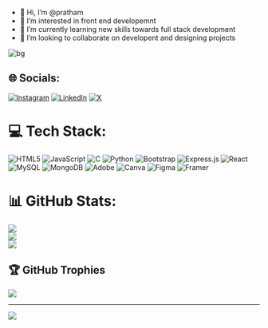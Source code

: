 - 👋 Hi, I’m @pratham
- 👀 I’m interested in front end developemnt
- 🌱 I’m currently learning new skills towards full stack development
- 💞️ I’m looking to collaborate on  developent and designing projects

![bg](https://github.com/prathamd123/prathamd123/assets/84966285/8517487a-4b8f-4e1b-bd1c-e447676e8935)

<!---
prathamd123/prathamd123 is a ✨ special ✨ repository because its `README.md` (this file) appears on your GitHub profile.
You can click the Preview link to take a look at your changes.
--->

## 🌐 Socials:
[![Instagram](https://img.shields.io/badge/Instagram-%23E4405F.svg?logo=Instagram&logoColor=white)](https://instagram.com/pratham.devatwal_01) [![LinkedIn](https://img.shields.io/badge/LinkedIn-%230077B5.svg?logo=linkedin&logoColor=white)](https://linkedin.com/in/https://www.linkedin.com/in/pratham-devatwal-949738213/) [![X](https://img.shields.io/badge/X-black.svg?logo=X&logoColor=white)](https://x.com/prathamdevatwa6) 

# 💻 Tech Stack:
![HTML5](https://img.shields.io/badge/html5-%23E34F26.svg?style=for-the-badge&logo=html5&logoColor=white) ![JavaScript](https://img.shields.io/badge/javascript-%23323330.svg?style=for-the-badge&logo=javascript&logoColor=%23F7DF1E) ![C](https://img.shields.io/badge/c-%2300599C.svg?style=for-the-badge&logo=c&logoColor=white) ![Python](https://img.shields.io/badge/python-3670A0?style=for-the-badge&logo=python&logoColor=ffdd54) ![Bootstrap](https://img.shields.io/badge/bootstrap-%238511FA.svg?style=for-the-badge&logo=bootstrap&logoColor=white) ![Express.js](https://img.shields.io/badge/express.js-%23404d59.svg?style=for-the-badge&logo=express&logoColor=%2361DAFB) ![React](https://img.shields.io/badge/react-%2320232a.svg?style=for-the-badge&logo=react&logoColor=%2361DAFB) ![MySQL](https://img.shields.io/badge/mysql-4479A1.svg?style=for-the-badge&logo=mysql&logoColor=white) ![MongoDB](https://img.shields.io/badge/MongoDB-%234ea94b.svg?style=for-the-badge&logo=mongodb&logoColor=white) ![Adobe](https://img.shields.io/badge/adobe-%23FF0000.svg?style=for-the-badge&logo=adobe&logoColor=white) ![Canva](https://img.shields.io/badge/Canva-%2300C4CC.svg?style=for-the-badge&logo=Canva&logoColor=white) ![Figma](https://img.shields.io/badge/figma-%23F24E1E.svg?style=for-the-badge&logo=figma&logoColor=white) ![Framer](https://img.shields.io/badge/Framer-black?style=for-the-badge&logo=framer&logoColor=blue)
# 📊 GitHub Stats:
![](https://github-readme-stats.vercel.app/api?username=prathamd123&theme=shadow_blue&hide_border=false&include_all_commits=true&count_private=false)<br/>
![](https://github-readme-streak-stats.herokuapp.com/?user=prathamd123&theme=shadow_blue&hide_border=false)<br/>
![](https://github-readme-stats.vercel.app/api/top-langs/?username=prathamd123&theme=shadow_blue&hide_border=false&include_all_commits=true&count_private=false&layout=compact)

## 🏆 GitHub Trophies
![](https://github-profile-trophy.vercel.app/?username=prathamd123&theme=shadow_green&no-frame=false&no-bg=false&margin-w=4)

---
[![](https://visitcount.itsvg.in/api?id=prathamd123&icon=0&color=0)](https://visitcount.itsvg.in)

<!-- Proudly created with GPRM ( https://gprm.itsvg.in ) -->
